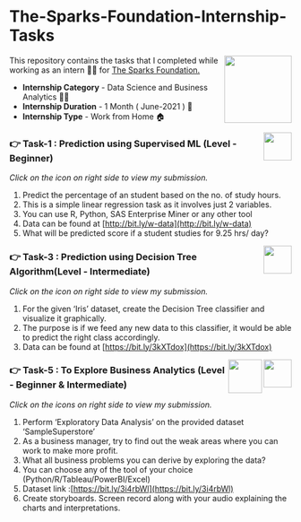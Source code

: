 #   The-Sparks-Foundation-Internship-Tasks
<img align = right height = 120 width = 120 src = https://www.thesparksfoundationsingapore.org/images/logo_small.png>



This repository contains the tasks that I completed while working as an intern :woman_technologist: for [The Sparks Foundation.](https://www.thesparksfoundationsingapore.org/)
- **Internship Category** - Data Science and Business Analytics :woman_office_worker:
- **Internship Duration** - 1 Month ( June-2021 ) :calendar:
- **Internship Type** - Work from Home :house:


[<img align = right height = 50 width = 50 src = https://cdn0.iconfinder.com/data/icons/work-from-home-19/512/DocumentManagement-documentation-folder-projectmanagement-filemanagement-512.png>](https://github.com/riddhi-jain/The-Sparks-Foundation-Internship-Tasks/blob/main/Task_1_Supervised_prediction/Supervised_ML_prediction.ipynb)

### :point_right: Task-1 : Prediction using Supervised ML (Level - Beginner)
_Click on the icon on right side to view my submission._

1. Predict the percentage of an student based on the no. of study hours.
2. This is a simple linear regression task as it involves just 2 variables.
3. You can use R, Python, SAS Enterprise Miner or any other tool
4. Data can be found at [http://bit.ly/w-data](http://bit.ly/w-data)
5. What will be predicted score if a student studies for 9.25 hrs/ day?


[<img align = right height = 50 width = 50 src = https://cdn0.iconfinder.com/data/icons/work-from-home-19/512/DocumentManagement-documentation-folder-projectmanagement-filemanagement-512.png>](https://github.com/riddhi-jain/The-Sparks-Foundation-Internship-Tasks/blob/main/Task_3_Decision_Tree/DECISION_TREE.ipynb)

### :point_right: Task-3 : Prediction using Decision Tree Algorithm(Level - Intermediate)
_Click on the icon on right side to view my submission._

1. For the given ‘Iris’ dataset, create the Decision Tree classifier and visualize it graphically.
2. The purpose is if we feed any new data to this classifier, it would be able to predict the right class accordingly.
3. Data can be found at [https://bit.ly/3kXTdox](https://bit.ly/3kXTdox)


[<img align = right height = 50 width = 50 src = https://cdn0.iconfinder.com/data/icons/work-from-home-19/512/DocumentManagement-documentation-folder-projectmanagement-filemanagement-512.png>](https://public.tableau.com/app/profile/riddhi.jain6841/viz/SampleSuperStoreDashboard_16242997687360/Dashboard1)
[<img align = right height = 60 width = 60 src = https://cdn2.iconfinder.com/data/icons/multimedia-27/512/Multimedia-play-youtube-playlist-video-watch-128.png>](https://github.com/riddhi-jain/The-Sparks-Foundation-Internship-Tasks/blob/main/Task_5_EDA_SampleSuperstore/EDASampleSuperstore.mp4)

### :point_right: Task-5 : To Explore Business Analytics (Level - Beginner & Intermediate)
_Click on the icons on right side to view my submission._

1. Perform ‘Exploratory Data Analysis’ on the provided dataset ‘SampleSuperstore’
2. As a business manager, try to find out the weak areas where you can work to make more profit.
3. What all business problems you can derive by exploring the data?
4. You can choose any of the tool of your choice (Python/R/Tableau/PowerBI/Excel)
5. Dataset link :[https://bit.ly/3i4rbWl](https://bit.ly/3i4rbWl)
6. Create storyboards. Screen record along with your audio explaining the charts and interpretations.
